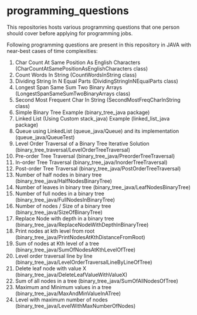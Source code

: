 # programming_questions

This repositories hosts various programming questions that one person should cover before applying for programming jobs.

Following programming questions are present in this repository in JAVA with near-best cases of time complexities:

1. Char Count At Same Position As English Characters (CharCountAtSamePositionAsEnglishCharacters class)
2. Count Words In String (CountWordsInString class)
3. Dividing String In N Equal Parts (DividingStringInNEqualParts class)
4. Longest Span Same Sum Two Binary Arrays (LongestSpanSameSumTwoBinaryArrays class)
5. Second Most Frequent Char In String (SecondMostFreqCharInString class)
6. Simple Binary Tree Example (binary_tree_java package)
7. Linked List (Using Custom stack_java) Example (linked_list_java package)
8. Queue using LinkedList (queue_java/Queue) and its implementation (queue_java/QueueTest)
9. Level Order Traversal of a Binary Tree Iterative Solution (binary_tree_traversal/LevelOrderTreeTraversal)
10. Pre-order Tree Traversal (binary_tree_java/PreorderTreeTraversal)
11. In-order Tree Traversal (binary_tree_java/InorderTreeTraversal)
12. Post-order Tree Traversal (binary_tree_java/PostOrderTreeTraversal)
13. Number of half nodes in binary tree (binary_tree_java/HalfNodesBinaryTree)
14. Number of leaves in binary tree (binary_tree_java/LeafNodesBinaryTree)
15. Number of full nodes in a binary tree (binary_tree_java/FullNodesInBinaryTree)
16. Number of nodes / Size of a binary tree (binary_tree_java/SizeOfBinaryTree)
17. Replace Node with depth in a binary tree (binary_tree_java/ReplaceNodeWithDepthInBinaryTree)
18. Print nodes at kth level from root (binary_tree_java/PrintNodesAtKthDistanceFromRoot)
19. Sum of nodes at Kth level of a tree (binary_tree_java/SumOfNodesAtKthLevelOfTree)
20. Level order traversal line by line (binary_tree_java/LevelOrderTraversalLineByLineOfTree)
21. Delete leaf node with value X (binary_tree_java/DeleteLeafValueWithValueX)
22. Sum of all nodes in a tree (binary_tree_java/SumOfAllNodesOfTree)
23. Maximum and Minimum values in a tree (binary_tree_java/MaxAndMinValueInATree)
24. Level with maximum number of nodes (binary_tree_java/LevelWithMaxNumberOfNodes)
